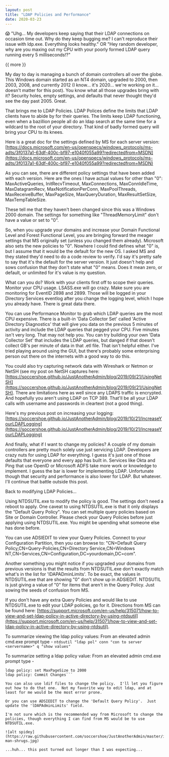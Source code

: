 ```yaml
---
layout: post
title: "LDAP Policies and Performance"
date: 2020-03-23
---
```


:scream:  "Uhg...  My developers keep saying that their LDAP connections on occasion time out.  Why do they keep bugging me?  I can't reproduce their issue with ldp.exe.  Everything looks healthy."  OR "Hey random developer, why are you maxing out my CPU with your poorly formed LDAP query running every 5 milliseconds!?"

{{ more }}

My day to day is managing a bunch of domain controllers all over the globe.  This Windows domain started as an NT4 domain, upgraded to 2000, then 2003, 2008, and currently 2012 (I know...  it's 2020... we're working on it... doesn't matter for this post).  You know what all those upgrades bring with it?  Security holes, empty settings, and defaults that never thought they'd see the day past 2005.  Great.  

That brings me to LDAP Policies.  LDAP Polices define the limits that LDAP clients have to abide by for their queries.  The limits keep LDAP functioning, even when a bazillion people all do an ldap search at the same time for a wildcard to the root of your directory.  That kind of badly formed query will bring your CPU to its knees.  

Here is a great doc for the settings defined by MS for each server version: [https://docs.microsoft.com/en-us/openspecs/windows_protocols/ms-adts/3f0137a1-63df-400c-bf97-e1040f055a99?redirectedfrom=MSDN](https://docs.microsoft.com/en-us/openspecs/windows_protocols/ms-adts/3f0137a1-63df-400c-bf97-e1040f055a99?redirectedfrom=MSDN)

As you can see, there are different policy settings that have been added with each version.  Here are the ones I have actual values for other than "0": MaxActiveQueries, InitRecvTimeout, MaxConnections, MaxConnIdleTime, MaxDatagramRecv, MaxNotificationPerConn, MaxPoolThreads, MaxReceiveBuffer, MaxPageSize, MaxQueryDuration, MaxResultSetSize, MaxTempTableSize.

These tell me that they haven't been changed since this was a Windows 2000 domain.  The settings for something like "ThreadMemoryLimit" don't have a value or set to "0".  

So, when you upgrade your domains and increase your Domain Functional Level and Forest Functional Level, you are bringing forward the meager settings that MS originally set (unless you changed them already).  Microsoft also sets the new policies to "0".  Nowhere I could find defines what "0" is, but I assume that it would be the default for the new OS.  I asked MS and they stated they'd need to do a code review to verify.  I'd say it's pretty safe to say that it's the default for the server version.  It just doesn't help and sows confusion that they don't state what "0" means.  Does it mean zero, or default, or unlimited for it's value is my question.

What can you do?  Work with your clients first off to scope their queries.  Monitor your CPU usage.  LSASS.exe will go crazy.  Make sure you are monitoring for EventID 2898 and 2899.  Those will be logged in your Directory Services eventlog after you change the logging level, which I hope you already have.  There is great data there.

You can use Performance Monitor to grab which LDAP queries are the most CPU expensive.  There is a built-in 'Data Collector Set' called 'Active Directory Diagnostics' that will give you data on the previous 5 minutes of activity and include the LDAP queries that pegged your CPU.  Five minutes isn't very long.  That may not help you.  You can try building your own 'Data Collector Set' that includes the LDAP queries, but danged if that doesn't collect GB's per minute of data in that .etl file.  That isn't helpful either.  I've tried playing around using the GUI, but there's probably some enterprising person out there on the internets with a good way to do this.  

You could also try capturing network data with Wireshark or Netmon or NetSH (see my post on NetSH captures here: [https://soccershoe.github.io/JustAnotherAdmin/blog/2019/09/21/UsingNetSH](https://soccershoe.github.io/JustAnotherAdmin/blog/2019/09/21/UsingNetSH).  There are limitations here as well since any LDAPS traffic is encrypted.  And hopefully you aren't using LDAP on TCP 389.  That'll be all your LDAP calls with username and passwords in cleartext (not a good thing).

Here's my previous post on increasing your logging: [https://soccershoe.github.io/JustAnotherAdmin/blog/2019/10/21/IncreaseYourLDAPLogging](https://soccershoe.github.io/JustAnotherAdmin/blog/2019/10/21/IncreaseYourLDAPLogging)

And finally, what if I want to change my policies?  A couple of my domain controllers are pretty much solely use just servicing LDAP.  Developers are crazy nuts for using LDAP for everything.  I guess it's just one of those defaults that everyone and every app has built in.  Services like Okta and Ping that use OpenID or Microsoft ADFS take more work or knowledge to implement.  I guess the bar is lower for implementing LDAP.  Unfortunate though that security and performance is also lower for LDAP.  But whatever.  I'll continue that battle outside this post.

Back to modifying LDAP Policies...

Using NTDSUTIL.exe to modify the policy is good.  The settings don't need a reboot to apply.  One caveat to using NTDSUTIL.exe is that it only displays the "Default Query Policy".  You can set multiple query policies based on Site or Domain Controller.  Please check your Query Policies before just applying using NTDSUTIL.exe.  You might be upending what someone else has done before.

You can use ADSIEDIT to view your Query Policies.  Connect to your Configuration Partition, then you can browse to: "CN=Default Query Policy,CN=Query-Policies,CN=Directory Service,CN=Windows NT,CN=Services,CN=Configuration,DC=yourdomain,DC=com".

Another something you might notice if you upgraded your domains from previous versions is that the results from NTDSUTIL.exe don't exactly match what's in the list for 'lDAPADminLimits'.  To be exact, the values in NTDSUTIL.exe that are showing "0" don't show up in ADSIEDIT.  NTDSUTIL is just giving a value of "0" for items that aren't in the Query Policy.  Just sowing the seeds of confusion from MS.  

If you don't have any extra Query Policies and would like to use NTDSUTIL.exe to edit your LDAP policies, go for it.  Directions from MS can be found here: [https://support.microsoft.com/en-us/help/315071/how-to-view-and-set-ldap-policy-in-active-directory-by-using-ntdsutil](https://support.microsoft.com/en-us/help/315071/how-to-view-and-set-ldap-policy-in-active-directory-by-using-ntdsutil).

To summarize viewing the ldap policy values:  From an elevated admin cmd.exe prompt type - ```ntdsutil "ldap pol" conn "con to server <servername>" q "show values"```

To summarize setting a ldap policy value:  From an elevated admin cmd.exe prompt type - 
```ntdsutil "ldap pol" conn "con to server <servername>" q
ldap policy: set MaxPageSize to 2000
ldap policy: Commit Changes```

You can also use ldif files to change the policy.  I'll let you figure out how to do that one.  Not my favorite way to edit ldap, and at least for me would be the most error prone.  

Or you can use ADSIEDIT to change the 'Default Query Policy'.  Just update the 'lDAPAdminLimits' field.  

I'm not sure which is the recommended way from Microsoft to change the policies, though everything I can find from MS would be to use NTDSUTIL.exe.  

![alt spidey](https://raw.githubusercontent.com/soccershoe/JustAnotherAdmin/master/images/spider-man-shrugs.jpg)

...huh... this post turned out longer than I was expecting...